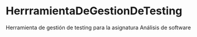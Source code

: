 # HerrramientaDeGestionDeTesting
Herramienta de gestión de testing para la asignatura Análisis de software
